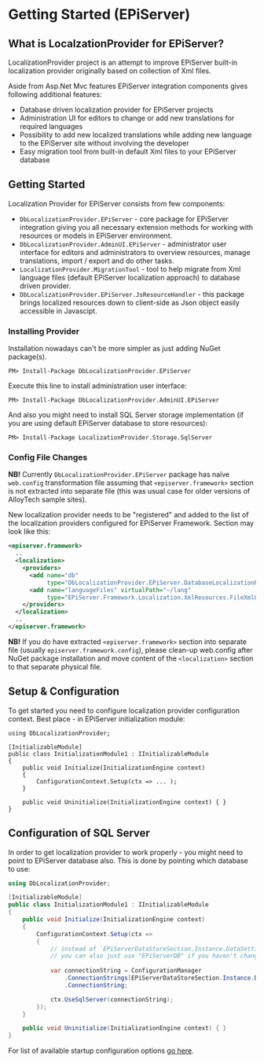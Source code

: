 # Getting Started (EPiServer)

## What is LocalzationProvider for EPiServer?

LocalizationProvider project is an attempt to improve EPiServer built-in localization provider originally based on collection of Xml files.

Aside from Asp.Net Mvc features EPiServer integration components gives following additional features:
* Database driven localization provider for EPiServer projects
* Administration UI for editors to change or add new translations for required languages
* Possibility to add new localized translations while adding new language to the EPiServer site without involving the developer
* Easy migration tool from built-in default Xml files to your EPiServer database

## Getting Started

Localization Provider for EPiServer consists from few components:

* `DbLocalizationProvider.EPiServer` - core package for EPiServer integration giving you all necessary extension methods for working with resources or models in EPiServer environment.
* `DbLocalizationProvider.AdminUI.EPiServer` - administrator user interface for editors and administrators to overview resources, manage translations, import / export and do other tasks.
* `LocalizationProvider.MigrationTool` - tool to help migrate from Xml language files (default EPiServer localization approach) to database driven provider.
* `DbLocalizationProvider.EPiServer.JsResourceHandler` - this package brings localized resources down to client-side as Json object easily accessible in Javascipt.


### Installing Provider

Installation nowadays can't be more simpler as just adding NuGet package(s).

```
PM> Install-Package DbLocalizationProvider.EPiServer
```

Execute this line to install administration user interface:

```
PM> Install-Package DbLocalizationProvider.AdminUI.EPiServer
```

And also you might need to install SQL Server storage implementation (if you are using default EPiServer database to store resources):

```
PM> Install-Package LocalizationProvider.Storage.SqlServer
```

### Config File Changes


**NB!** Currently `DbLocalizationProvider.EPiServer` package has naïve `web.config` transformation file assuming that `<episerver.framework>` section is not extracted into separate file (this was usual case for older versions of AlloyTech sample sites).

New localization provider needs to be "registered" and added to the list of the localization providers configured for EPiServer Framework. Section may look like this:

```xml
<episerver.framework>
  ..
  <localization>
    <providers>
      <add name="db"
           type="DbLocalizationProvider.EPiServer.DatabaseLocalizationProvider, DbLocalizationProvider.EPiServer" />
      <add name="languageFiles" virtualPath="~/lang"
           type="EPiServer.Framework.Localization.XmlResources.FileXmlLocalizationProvider, EPiServer.Framework" />
    </providers>
  </localization>
  ..
</episerver.framework>
```

**NB!** If you do have extracted `<episerver.framework>` section into separate file (usually `episerver.framework.config`), please clean-up web.config after NuGet package installation and move content of the `<localization>` section to that separate physical file.


## Setup & Configuration

To get started you need to configure localization provider configuration context. Best place - in EPiServer initialization module:

```
using DbLocalizationProvider;

[InitializableModule]
public class InitializationModule1 : IInitializableModule
{
    public void Initialize(InitializationEngine context)
    {
        ConfigurationContext.Setup(ctx => ... );
    }

    public void Uninitialize(InitializationEngine context) { }
}
```

## Configuration of SQL Server
In order to get localization provider to work properly - you might need to point to EPiServer database also.
This is done by pointing which database to use:

```csharp
using DbLocalizationProvider;

[InitializableModule]
public class InitializationModule1 : IInitializableModule
{
    public void Initialize(InitializationEngine context)
    {
        ConfigurationContext.Setup(ctx =>
        {
            // instead of `EPiServerDataStoreSection.Instance.DataSettings.ConnectionStringName`
            // you can also just use "EPiServerDB" if you haven't changed connection string name in your project
            
            var connectionString = ConfigurationManager
                .ConnectionStrings[EPiServerDataStoreSection.Instance.DataSettings.ConnectionStringName]
                .ConnectionString;

            ctx.UseSqlServer(connectionString);
        });
    }

    public void Uninitialize(InitializationEngine context) { }
}
```

For list of available startup configuration options [go here](http://blog.tech-fellow.net/2016/04/21/db-localization-provider-part-2-configuration-and-extensions/#configuringdblocalizationprovider).
